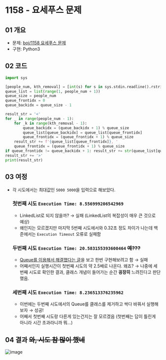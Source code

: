 # 1158 - 요세푸스 문제

## 01 개요
- 문제: [boj/1158 요세푸스 문제](https://www.acmicpc.net/problem/1158)
- 구현: Python3

## 02 코드
```python
import sys

[people_num, kth_removal] = [int(s) for s in sys.stdin.readline().rstrip().split(" ")]
queue_list = list(range(1, people_num + 1))
queue_size = people_num
queue_frontidx = 0
queue_backidx = queue_size - 1

result_str = '<'
for _ in range(people_num - 1):
    for _k in range(kth_removal - 1):
        queue_backidx = (queue_backidx + 1) % queue_size
        queue_list[queue_backidx] = queue_list[queue_frontidx]
        queue_frontidx = (queue_frontidx + 1) % queue_size
    result_str += f'{queue_list[queue_frontidx]}, '
    queue_frontidx = (queue_frontidx + 1) % queue_size
if queue_frontidx != queue_backidx + 1: result_str += str(queue_list[queue_frontidx])
result_str += '>'
print(result_str)
```

## 03 여정
- 각 시도에서는 최대값인 `5000 5000`을 입력으로 해보았다.
  ### 첫번째 시도 `Execution Time: 8.556999206542969`
  - LinkedList로 되지 않을까? → 실패 (LinkedList의 복잡성이 매우 큰 것으로 예상)
  - 왜인지는 모르겠지만 마지막 5번째 시도에서와 0.32초 정도 차이가 나는데 백준에서는 `Execution Timeout` 오류로 실패함
  ### 두번째 시도 `Execution Time: 20.583155393600464` ~~예???~~
  - [Queue를 이용해서 해결했다는 글](https://hyeonnii.tistory.com/156)을 보고 한번 구현해보려고 함 → 실패
  - 어째서인지 실행시간이 첫번째 시도의 약 2.5배로 나온다. 왜죠? → 나중에 세번째 시도로 확인한 결과, 클래스 개념이 들어가는 순간 **굉장히** 느려진다고 판단했음.
  ### 세번째 시도 `Execution Time: 8.236513376235962`
  - 이번에는 두번째 시도에서의 Queue를 클래스를 제거하고 싹다 바꿔서 실행해보자 → 성공! 
  - 어째서 첫번째 시도랑 다른게 있는건지는 잘 모르겠음 (첫번째는 답이 틀린게 아니라 시간 초과라니까 뭐...)

## 04 결과 ~~와, 시도 참 많이 했네~~
![image](https://user-images.githubusercontent.com/5201073/87515437-cafac100-c6b6-11ea-8c65-b1c924ee6e28.png)

